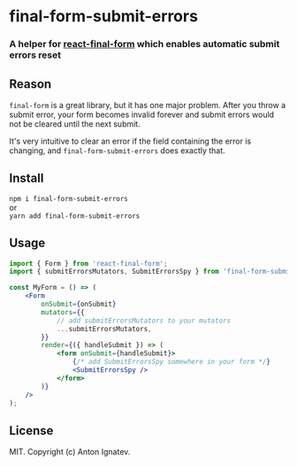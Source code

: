 # final-form-submit-errors

### A helper for [react-final-form](https://github.com/final-form/react-final-form) which enables automatic submit errors reset

## Reason

`final-form` is a great library, but it has one major problem. After you throw a submit error, your form becomes invalid forever and submit errors would not be cleared until the next submit.

It's very intuitive to clear an error if the field containing the error is changing, and `final-form-submit-errors` does exactly that.

## Install
`npm i final-form-submit-errors`  
or  
`yarn add final-form-submit-errors`

## Usage

```jsx
import { Form } from 'react-final-form';
import { submitErrorsMutators, SubmitErrorsSpy } from 'final-form-submit-errors';

const MyForm = () => (
    <Form
        onSubmit={onSubmit}
        mutators={{
            // add submitErrorsMutators to your mutators
            ...submitErrorsMutators,
        }}
        render={({ handleSubmit }) => (
            <form onSubmit={handleSubmit}>
                {/* add SubmitErrorsSpy somewhere in your form */}
                <SubmitErrorsSpy />
            </form>
        )}
    />
);
```

## License

MIT. Copyright (c) Anton Ignatev.
